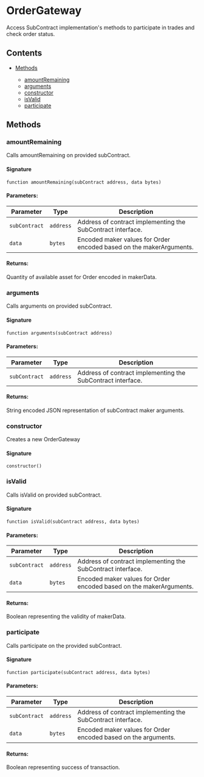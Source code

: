 # OrderGateway


Access SubContract implementation's methods to participate in trades and check order status.

## Contents


 - [Methods](undefined)
    
     - [amountRemaining](#amountremaining)
     - [arguments](#arguments)
     - [constructor](#constructor)
     - [isValid](#isvalid)
     - [participate](#participate)
    

## Methods

### amountRemaining


Calls amountRemaining on provided subContract.

#### Signature

```solidity
function amountRemaining(subContract address, data bytes)
```

#### Parameters:

Parameter | Type | Description
--- | --- | ---
`subContract` | `address` | Address of contract implementing the SubContract interface.
`data` | `bytes` | Encoded maker values for Order encoded based on the makerArguments.

#### Returns:


Quantity of available asset for Order encoded in makerData.

### arguments


Calls arguments on provided subContract.

#### Signature

```solidity
function arguments(subContract address)
```

#### Parameters:

Parameter | Type | Description
--- | --- | ---
`subContract` | `address` | Address of contract implementing the SubContract interface.

#### Returns:


String encoded JSON representation of subContract maker arguments.

### constructor


Creates a new OrderGateway

#### Signature

```solidity
constructor()
```

### isValid


Calls isValid on provided subContract.

#### Signature

```solidity
function isValid(subContract address, data bytes)
```

#### Parameters:

Parameter | Type | Description
--- | --- | ---
`subContract` | `address` | Address of contract implementing the SubContract interface.
`data` | `bytes` | Encoded maker values for Order encoded based on the makerArguments.

#### Returns:


Boolean representing the validity of makerData.

### participate


Calls participate on the provided subContract.

#### Signature

```solidity
function participate(subContract address, data bytes)
```

#### Parameters:

Parameter | Type | Description
--- | --- | ---
`subContract` | `address` | Address of contract implementing the SubContract interface.
`data` | `bytes` | Encoded maker values for Order encoded based on the arguments.

#### Returns:


Boolean representing success of transaction.
